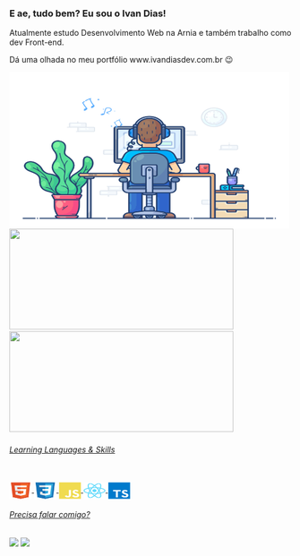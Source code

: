 ### E ae, tudo bem? Eu sou o Ivan Dias!

<div>
  <div>
    <p>
      Atualmente estudo Desenvolvimento Web na Arnia e também trabalho como dev Front-end.
    </p>
    <p>Dá uma olhada no meu portfólio <span>www.ivandiasdev.com.br</span> 😉</p>
  </div>
  <img align="center" alt="GIF" src="https://github.com/Kdulima/Kdulima/blob/main/people-dev.gif" width="500" height="280" style="max-width: 100%;">
</div>

<div>
  <a href="https://github.com/ivandiasdev">
  <img height="180em" width="400em" src="https://github-readme-stats.vercel.app/api?username=ivandiasdev&show_icons=true&theme=dark&include_all_commits=true&count_private=true"/><img height="180em" width="400em" src="https://github-readme-stats.vercel.app/api/top-langs/?username=ivandiasdev&layout=compact&langs_count=7&theme=dark"/>
</div>
  
###### Learning Languages & Skills
<div style="display: inline_block"><br>
  <img align="center" alt="HTML" height="30" width="40" src="https://raw.githubusercontent.com/devicons/devicon/master/icons/html5/html5-original.svg">
  <img align="center" alt="CSS" height="30" width="40" src="https://raw.githubusercontent.com/devicons/devicon/master/icons/css3/css3-original.svg">
  <img align="center" alt="Js" height="30" width="40" src="https://raw.githubusercontent.com/devicons/devicon/master/icons/javascript/javascript-plain.svg">
  <img align="center" alt="React" height="30" width="40" src="https://raw.githubusercontent.com/devicons/devicon/master/icons/react/react-original.svg">
  <img align="center" alt="Ts" height="30" width="40" src="https://raw.githubusercontent.com/devicons/devicon/master/icons/typescript/typescript-plain.svg" style="max-width: 100%;">

  
  ###### Precisa falar comigo?     

<div> 
 
  <a href = "mailto:ivandiasdev@gmail.com"><img src="https://img.shields.io/badge/-Gmail-%23333?style=for-the-badge&logo=gmail&logoColor=white" target="_blank"></a>
  <a href="https://www.linkedin.com/in/ivandevv/" target="_blank"><img src="https://img.shields.io/badge/-LinkedIn-%230077B5?style=for-the-badge&logo=linkedin&logoColor=white" target="_blank"></a> 
 </div>
  


